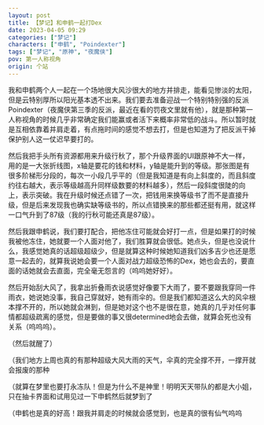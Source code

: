 ```yaml
---
layout: post
title: 【梦记】和申鹤一起打Dex
date: 2023-04-05 09:29
categories: ["梦记"]
characters: ["申鹤", "Poindexter"]
tags: ["梦记", "原神", "夜魔侠"]
pov: 第一人称视角
origin: 个站
---
```


我和申鹤两个人一起在一个场地很大风沙很大的地方并排走，能看见惨淡的太阳，但是云特别厚所以阳光基本透不出来。我们要去准备迎战一个特别特别强的反派Poindexter（夜魔侠第三季的反派，最近在看的罚夜文里就有他），就是那种第一人称视角的时候几乎非常确定我们能赢或者活下来概率非常低的战斗。所以暂时就是互相依靠着并肩走着，有点拖时间的感觉不想去打，但是也知道为了把反派干掉保护别人这一仗迟早要打的。

然后我把手头所有资源都用来升级行秋了，那个升级界面的UI跟原神不大一样，用的是一大张折线图，x轴是要花的钱和材料，y轴是能升到的等级。那张图是有很多阶梯形分段的，每次一小段几乎平的（但是我知道是有向上斜度的，而且斜度约往右越大，表示等级越高升同样级数要的材料越多），然后一段斜度很陡的向上，表示突破。我在升级时候还点错了一次，把钱用来换等级书了而不是直接升级，但是后来发现我也确实缺等级书的，所以点错换来的那些都还挺有用，就这样一口气升到了87级（我的行秋可能还真是87级）。

然后我跟申鹤说，我们要打配合，把他冻住可能就会好打一点，但是如果打的时候我被他冻住，她就要一个人面对他了，我们胜算就会很低。她点头，但是也没说什么，我感觉她真的话超级超级少，但是就算这种时候她知道我们凶多吉少也还是愿意一起去的，就算我说她会要一个人面对战力超级恐怖的Dex，她也会去的，要直面的话她就会去直面，完全毫无怨言的（呜呜她好好）。

然后开始刮大风了，我拿出折叠雨衣说感觉好像要下大雨了，要不要跟我穿同一件雨衣，她说她没事，我自己穿就好，她有雨伞的。但是我们都知道这么大的风伞根本撑不开的，所以她就会淋到，但是她对这个也不是很在意，她真的几乎对任何事情都超级疏离的感觉，但是要做的事又很determined地会去做，就算会死也没有关系（呜呜呜）。

（然后就醒了）

（我们地方上周也真的有那种超级大风大雨的天气，伞真的完全撑不开，一撑开就会报废的那种

（就算在梦里也要打永冻队！但是为什么不是神里！明明天天带队的都是大小姐，只在抽卡界面和试用见过一下申鹤然后就梦到了

（申鹤也是真的好高！跟我并肩走的时候就会感觉到，也是真的很有仙气呜呜
